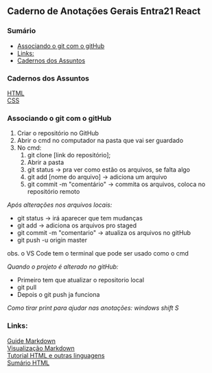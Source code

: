 ## Caderno de Anotações Gerais Entra21 React


### Sumário

- [Associando o git com o gitHub](#associando-o-git-com-o-github)
- [Links:](#links)
- [Cadernos dos Assuntos](#cadernos-dos-assuntos)

### Cadernos dos Assuntos
[HTML](Caderno_HTML.md)  
[CSS](Caderno_CSS.md)  

### Associando o git com o gitHub
1. Criar o repositório no GitHub
2. Abrir o cmd no computador na pasta que vai ser guardado 
3. No cmd:
    1. git clone [link do repositório];
    2. Abrir a pasta 
    3. git status -> pra ver como estão os arquivos, se falta algo
    4. git add [nome do arquivo] -> adiciona um arquivo
    5. git commit -m "comentário" -> commita os arquivos, coloca no repositório remoto

*Após alterações nos arquivos locais:* 
- git status -> irá aparecer que tem mudanças 
- git add -> adiciona os arquivos pro staged 
- git commit -m "comentario" -> atualiza os arquivos no gitHub
- git push -u origin master

obs. o VS Code tem o terminal que pode ser usado como o cmd

*Quando o projeto é alterado no gitHub:*
- Primeiro tem que atualizar o repositorio local 
- git pull
- Depois o git push ja funciona


*Como tirar print para ajudar nas anotações: windows shift S*

### Links:
[Guide Markdown](https://www.markdownguide.org/cheat-sheet/)  
[Visualização Markdown](https://readme.so/pt/editor)  
[Tutorial HTML e outras linguagens](https://www.w3schools.com/html/default.asp)  
[Sumário HTML](https://alexandrealvaro.com.br/indice-markdown/)
